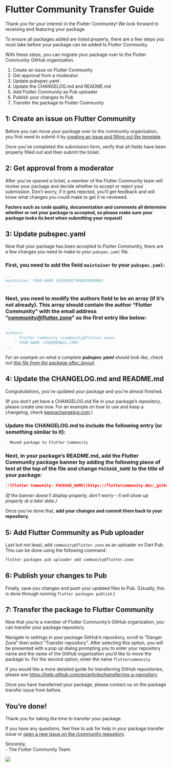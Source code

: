 # Flutter Community Transfer Guide 
Thank you for your interest in the Flutter Community! We look forward to receiving and featuring your package. 

To ensure all packages added are listed properly, there are a few steps you must take before your package can be added to Flutter Community.  

With these steps, you can migrate your package over to the Flutter Community GitHub organization. 

1. Create an issue on Flutter Community
2. Get approval from a moderator
3. Update pubspec.yaml
4. Update the CHANGELOG.md and README.md
5. Add Flutter Community as Pub uploader
6. Publish your changes to Pub
7. Transfer the package to Flutter Community

## 1: Create an issue on Flutter Community
Before you can move your package over to the community organization, you first need to submit it by [creating an issue and filling out the template](https://github.com/fluttercommunity/community/issues/new?assignees=jeroen-meijer&labels=package+proposal&template=----package-proposal.md&title=Package+Proposal%3A+%5BPACKAGE+NAME%5D).

Once you’ve completed the submission form, verify that all fields have been properly filled out and then submit the ticket.

## 2: Get approval from a moderator
After you’ve opened a ticket, a member of the Flutter Community team will review your package and decide whether to accept or reject your submission. Don’t worry, if it gets rejected, you’ll get feedback and will know what changes you could make to get it re-reviewed.

**Factors such as code quality, documentation and comments all determine whether or not your package is accepted, so please make sure your package looks its best when submitting your request!**

## 3: Update pubspec.yaml
Now that your package has been accepted to Flutter Community, there are a few changes you need to make to your `pubspec.yaml` file.

### First, you need to add the field `maintainer` to your `pubspec.yaml`:
```yaml
...
maintainer: YOUR-NAME (@YOURGITHUBUSERNAME)
...
```

### Next, you need to modify the authors field to be an array (if it’s not already). This array should contain the author “Flutter Community” with the email address “community@flutter.zone” as the **first entry** like below:
```yaml
...
authors:
    - Flutter Community <community@flutter.zone>
    - YOUR-NAME <YOUR@EMAIL.COM>
...
```

*For an example on what a complete* ***pubspec.yaml*** *should look like, check out* [*this file from the package after_layout*](https://github.com/fluttercommunity/flutter_after_layout/blob/master/pubspec.yaml)*.*

## 4: Update the CHANGELOG.md and README.md
Congratulations, you’ve updated your package and you’re almost finished.

(If you don’t yet have a CHANGELOG.md file in your package’s repository, please create one now. For an example on how to use and keep a changelog, check [keepachangelog.com](https://keepachangelog.com/en/0.3.0/).)

### Update the CHANGELOG.md to include the following entry (or something similar to it):
```markdown
- Moved package to Flutter Community
```

### Next, in your package’s README.md, add the Flutter Community package banner by adding the following piece of text **at the top of the file and change `PACKAGE_NAME` to the title of your package**:
```markdown
[![Flutter Community: PACKAGE_NAME](https://fluttercommunity.dev/_github/header/PACKAGE_NAME)](https://github.com/fluttercommunity/community)
```
*(If the banner doesn't display properly, don't worry - It will show up properly at a later date.)*

Once you’ve done that, **add your changes and commit them back to your repository**.

## 5: Add Flutter Community as Pub uploader
Last but not least, add `community@flutter.zone` as an uploader on Dart Pub. This can be done using the following command: 
```sh
flutter packages pub uploader add community@flutter.zone
```

## 6: Publish your changes to Pub
Finally, save you changes and push your updated files to Pub.
(Usually, this is done through running `flutter packages publish`.)

## 7: Transfer the package to Flutter Community
Now that you’re a member of Flutter Community’s GitHub organization, you can transfer your package repository.

Navigate to settings in your package GitHub’s repository, scroll to “Danger Zone” then select “Transfer repository”. After selecting this option, you will be presented with a pop up dialog prompting you to enter your repository name and the name of the GitHub organization you’d like to move the package to. For the second option, enter the name `fluttercommunity`.

If you would like a more detailed guide for transferring GitHub repositories, please see https://help.github.com/en/articles/transferring-a-repository

Once you have transferred your package, please contact us on the package transfer issue from before.

## You’re done!

Thank you for taking the time to transfer your package.

If you have any questions, feel free to ask for help in your package transfer issue or [open a new issue on the /community repository](https://github.com/fluttercommunity/community/issues/new/choose).

Sincerely,<br/>
\- The Flutter Community Team.

![](https://raw.githubusercontent.com/fluttercommunity/community/resources/banner.png)
